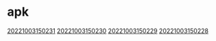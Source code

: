 # apk
[20221003150231](/zet/20221003150231/README.md)
[20221003150230](/zet/20221003150230/README.md)
[20221003150229](/zet/20221003150229/README.md)
[20221003150228](/zet/20221003150228/README.md)

